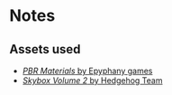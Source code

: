 # Notes
## Assets used
- [_PBR Materials_ by Epyphany games](https://assetstore.unity.com/packages/2d/textures-materials/24-pbr-materials-for-unity-5-51991)
- [_Skybox Volume 2_ by Hedgehog Team](https://assetstore.unity.com/packages/2d/textures-materials/sky/skybox-volume-2-nebula-3392)
